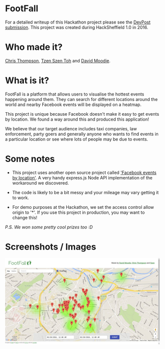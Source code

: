 # FootFall

For a detailed writeup of this Hackathon project please see the [DevPost submission](https://devpost.com/software/footfall). This project was created during HackSheffield 1.0 in 2016.

# Who made it?

[Chris Thompson](https://github.com/christhompson121), [Tzen Szen Toh](https://github.com/szen95) and [David Moodie](https://github.com/davejm).

# What is it?

FootFall is a platform that allows users to visualise the hottest events happening around them. They can search for different locations around the world and nearby Facebook events will be displayed on a heatmap.

This project is unique because Facebook doesn't make it easy to get events by location. We found a way around this and produced this application!

We believe that our target audience includes taxi companies, law enforcement, party goers and generally anyone who wants to find events in a particular location or see where lots of people may be due to events.

# Some notes

- This project uses another open source project called ['Facebook events by location'](https://github.com/tobilg/facebook-events-by-location). A very handy express.js Node API implementation of the workaround we discovered.

- The code is likely to be a bit messy and your mileage may vary getting it to work.

- For demo purposes at the Hackathon, we set the access control allow origin to '*'. If you use this project in production, you may want to change this!

*P.S. We won some pretty cool prizes too :D*

# Screenshots / Images

![Screenshot](/imgs/screenshot.jpg?raw=true "Screenshot")
